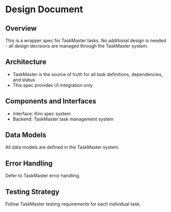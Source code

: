 # Design Document

## Overview

This is a wrapper spec for TaskMaster tasks. No additional design is needed - all design decisions are managed through the TaskMaster system.

## Architecture

- TaskMaster is the source of truth for all task definitions, dependencies, and status
- This spec provides UI integration only

## Components and Interfaces

- Interface: Kiro spec system
- Backend: TaskMaster task management system

## Data Models

All data models are defined in the TaskMaster system.

## Error Handling

Defer to TaskMaster error handling.

## Testing Strategy

Follow TaskMaster testing requirements for each individual task.